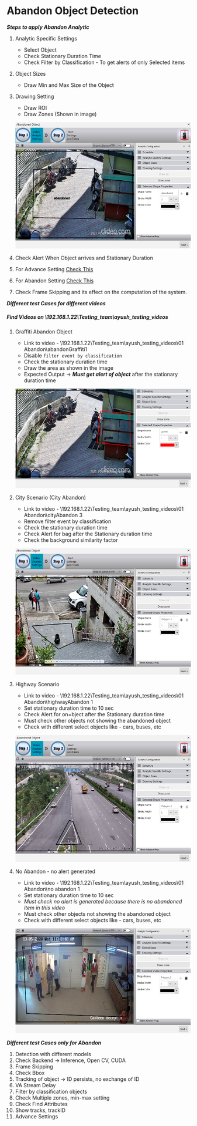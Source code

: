 # **Abandon Object Detection**

***Steps to apply Abandon Analytic***

1. Analytic Specific Settings
   - Select Object
   - Check Stationary Duration Time                                                                                                                                            
   - Check Filter by Classification - To get alerts of only Selected items
2. Object Sizes
   - Draw Min and Max Size of the Object
3. Drawing Setting
   - Draw ROI
   - Draw Zones (Shown in image)
   
    ![image](https://github.com/ayushaggarwalI2V/Video-Analytics-Server/blob/main/01%20Abandon%20Object%20Detection/images/vms%20image.png "VMS image")

4. Check Alert When Object arrives and Stationary Duration
5. For Advance Setting [Check This](https://stackoverflowteams.com/c/i2v-systems/questions/132)
6. For Abandon Setting [Check This](https://stackoverflowteams.com/c/i2v-systems/questions/114)
7. Check Frame Skipping and its effect on the computation of the system.


***Different test Cases for different videos***
##### Find Videos on _\\192.168.1.22\Testing_team\ayush_testing_videos_

1. Graffiti Abandon Object
   - Link to video - \\192.168.1.22\Testing_team\ayush_testing_videos\01 Abandon\abandonGraffiti1
   - Disable `filter event by classification`
   - Check the stationary duration time
   - Draw the area as shown in the image
   - Expected Output -> ***Must get alert of object*** after the stationary duration time
     
   ![image](https://github.com/ayushaggarwalI2V/Video-Analytics-Server/blob/main/01%20Abandon%20Object%20Detection/images/graffiti.png "Graffiti Abandon")

2. City Scenario (City Abandon)
   - Link to video - \\192.168.1.22\Testing_team\ayush_testing_videos\01 Abandon\cityAbandon 3
   - Remove filter event by classification
   - Check the stationary duration time
   - Check Alert for bag after the Stationary duration time
   - Check the background similarity factor
   
   ![image](https://github.com/ayushaggarwalI2V/Video-Analytics-Server/blob/main/01%20Abandon%20Object%20Detection/images/cityAbandoned.png "City Abandon")

3. Highway Scenario
   - Link to video - \\192.168.1.22\Testing_team\ayush_testing_videos\01 Abandon\highwayAbandon 1
   - Set stationary duration time to 10 sec
   - Check Alert for on=bject after the Stationary duration time
   - Must check other objects not showing the abandoned object
   - Check with different select objects like - cars, buses, etc
   
   ![image](https://github.com/ayushaggarwalI2V/Video-Analytics-Server/blob/main/01%20Abandon%20Object%20Detection/images/highwayAbandoned.png "Highway Abandon")

4. No Abandon - no alert generated 
   - Link to video - \\192.168.1.22\Testing_team\ayush_testing_videos\01 Abandon\no abandon 1
   - Set stationary duration time to 10 sec
   - *Must check no alert is generated because there is no abandoned item in this video*
   - Must check other objects not showing the abandoned object
   - Check with different select objects like - cars, buses, etc
   
   ![image](https://github.com/ayushaggarwalI2V/Video-Analytics-Server/blob/main/01%20Abandon%20Object%20Detection/images/no%20abandoned.png "No Abandon")

***Different test Cases only for Abandon***

1. Detection with different models
2. Check Backend -> Inference, Open CV, CUDA
3. Frame Skipping
4. Check Bbox
5. Tracking of object -> ID persists, no exchange of ID
6. VA Stream Delay
7. Filter by classification objects
8. Check Multiple zones, min-max setting
9. Check Find Attributes
10. Show tracks, trackID
11. Advance Settings
